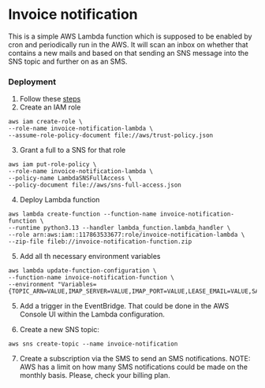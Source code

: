 # Invoice notification

This is a simple AWS Lambda function which is supposed to be enabled by cron and periodically run in the AWS.
It will scan an inbox on whether that contains a new mails and based on that sending an SNS message into the SNS
topic and further on as an SMS.

### Deployment

1. Follow
   these [steps](https://docs.aws.amazon.com/lambda/latest/dg/python-package.html#python-package-create-dependencies)
2. Create an IAM role

```shell
aws iam create-role \
--role-name invoice-notification-lambda \
--assume-role-policy-document file://aws/trust-policy.json
```

3. Grant a full to a SNS for that role

```shell
aws iam put-role-policy \
--role-name invoice-notification-lambda \
--policy-name LambdaSNSFullAccess \
--policy-document file://aws/sns-full-access.json
```

4. Deploy Lambda function

```shell
aws lambda create-function --function-name invoice-notification-function \
--runtime python3.13 --handler lambda_function.lambda_handler \
--role arn:aws:iam::117863533677:role/invoice-notification-lambda \
--zip-file fileb://invoice-notification-function.zip
```

5. Add all th necessary environment variables

```shell
aws lambda update-function-configuration \
--function-name invoice-notification-function \
--environment "Variables={TOPIC_ARN=VALUE,IMAP_SERVER=VALUE,IMAP_PORT=VALUE,LEASE_EMAIL=VALUE,SALARY_EMAIL=VALUE,USERNAME=VALUE,PASSWORD=VALUE}"
```

5. Add a trigger in the EventBridge. That could be done in the AWS Console UI within the Lambda configuration.

6. Create a new SNS topic:

```shell
aws sns create-topic --name invoice-notification
```

7. Create a subscription via the SMS to send an SMS notifications. NOTE: AWS has a limit on how many SMS notifications
   could be made on the monthly basis. Please, check your billing plan.